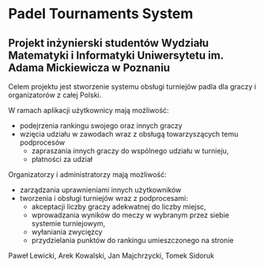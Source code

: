 # Padel Tournaments System

## Projekt inżynierski studentów Wydziału Matematyki i Informatyki Uniwersytetu im. Adama Mickiewicza w Poznaniu

Celem projektu jest stworzenie systemu obsługi turniejów padla dla graczy i organizatorów z całej Polski. 

W ramach aplikacji użytkownicy mają możliwość:
- podejrzenia rankingu swojego oraz innych graczy
- wzięcia udziału w zawodach wraz z obsługą towarzyszących temu podprocesów
  - zapraszania innych graczy do wspólnego udziału w turnieju, 
  - płatności za udział

Organizatorzy i administratorzy mają możliwość: 
- zarządzania uprawnieniami innych użytkowników
- tworzenia i obsługi turniejów wraz z podprocesami:
  - akceptacji liczby graczy adekwatnej do liczby miejsc, 
  - wprowadzania wyników do meczy w wybranym przez siebie systemie turniejowym, 
  - wyłaniania zwycięzcy
  - przydzielania punktów do rankingu umieszczonego na stronie

Paweł Lewicki, Arek Kowalski, Jan Majchrzycki, Tomek Sidoruk

